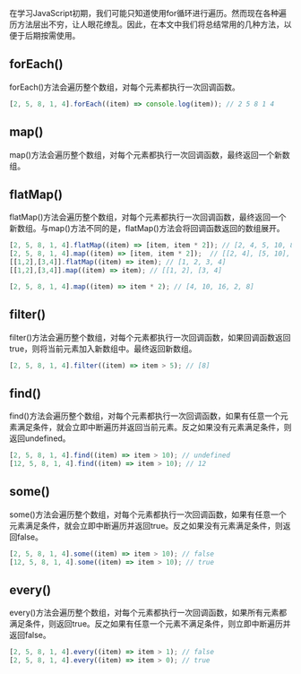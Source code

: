 在学习JavaScript初期，我们可能只知道使用for循环进行遍历。然而现在各种遍历方法层出不穷，让人眼花缭乱。因此，在本文中我们将总结常用的几种方法，以便于后期按需使用。

## forEach()

forEach()方法会遍历整个数组，对每个元素都执行一次回调函数。

```javascript
[2, 5, 8, 1, 4].forEach((item) => console.log(item)); // 2 5 8 1 4
```

## map()

map()方法会遍历整个数组，对每个元素都执行一次回调函数，最终返回一个新数组。

## flatMap()

flatMap()方法会遍历整个数组，对每个元素都执行一次回调函数，最终返回一个新数组。与map()方法不同的是，flatMap()方法会将回调函数返回的数组展开。

```javascript
[2, 5, 8, 1, 4].flatMap((item) => [item, item * 2]); // [2, 4, 5, 10, 8, 16, 1, 2, 4, 8]
[2, 5, 8, 1, 4].map((item) => [item, item * 2]);  // [[2, 4], [5, 10], [8, 16], [1, 2], [4, 8]]
[[1,2],[3,4]].flatMap((item) => item); // [1, 2, 3, 4]
[[1,2],[3,4]].map((item) => item); // [[1, 2], [3, 4]
```

```javascript
[2, 5, 8, 1, 4].map((item) => item * 2); // [4, 10, 16, 2, 8]
```

## filter()

filter()方法会遍历整个数组，对每个元素都执行一次回调函数，如果回调函数返回true，则将当前元素加入新数组中。最终返回新数组。

```javascript
[2, 5, 8, 1, 4].filter((item) => item > 5); // [8]
```

## find()

find()方法会遍历整个数组，对每个元素都执行一次回调函数，如果有任意一个元素满足条件，就会立即中断遍历并返回当前元素。反之如果没有元素满足条件，则返回undefined。

```javascript
[2, 5, 8, 1, 4].find((item) => item > 10); // undefined
[12, 5, 8, 1, 4].find((item) => item > 10); // 12
```

## some()

some()方法会遍历整个数组，对每个元素都执行一次回调函数，如果有任意一个元素满足条件，就会立即中断遍历并返回true。反之如果没有元素满足条件，则返回false。

```javascript
[2, 5, 8, 1, 4].some((item) => item > 10); // false
[12, 5, 8, 1, 4].some((item) => item > 10); // true
```

## every()

every()方法会遍历整个数组，对每个元素都执行一次回调函数，如果所有元素都满足条件，则返回true。反之如果有任意一个元素不满足条件，则立即中断遍历并返回false。

```javascript
[2, 5, 8, 1, 4].every((item) => item > 1); // false
[2, 5, 8, 1, 4].every((item) => item > 0); // true
```
